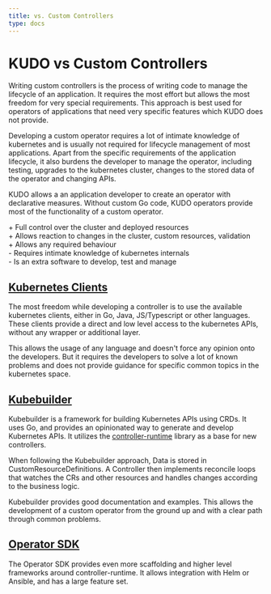 ```yaml
---
title: vs. Custom Controllers
type: docs
---
```


# KUDO vs Custom Controllers
Writing custom controllers is the process of writing code to manage the lifecycle of an application.
It requires the most effort but allows the most freedom for very special requirements.
This approach is best used for operators of applications that need very specific features which KUDO does not provide.

Developing a custom operator requires a lot of intimate knowledge of kubernetes and is usually not required
for lifecycle management of most applications. Apart from the specific requirements of the application lifecycle, it
also burdens the developer to manage the operator, including testing, upgrades to the kubernetes cluster, changes to the
stored data of the operator and changing APIs.

KUDO allows a an application developer to create an operator with declarative measures. Without custom Go code, 
KUDO operators provide most of the functionality of a custom operator.

\+ Full control over the cluster and deployed resources  
\+ Allows reaction to changes in the cluster, custom resources, validation  
\+ Allows any required behaviour  
\- Requires intimate knowledge of kubernetes internals  
\- Is an extra software to develop, test and manage

## [Kubernetes Clients](https://kubernetes.io/docs/reference/using-api/client-libraries/)
The most freedom while developing a controller is to use the available kubernetes clients, either in Go, Java, 
JS/Typescript or other languages. These clients provide a direct and low level access to the kubernetes APIs, 
without any wrapper or additional layer.

This allows the usage of any language and doesn't force any opinion onto the developers. But it 
requires the developers to solve a lot of known problems and does not provide guidance for specific common 
topics in the kubernetes space.

## [Kubebuilder](https://github.com/kubernetes-sigs/kubebuilder)
Kubebuilder is a framework for building Kubernetes APIs using CRDs. It uses Go, and provides an opinionated way
to generate and develop Kubernetes APIs. It utilizes the [controller-runtime](https://github.com/kubernetes-sigs/controller-runtime)
library as a base for new controllers.

When following the Kubebuilder approach, Data is stored in CustomResourceDefinitions. A Controller then implements 
reconcile loops that watches the CRs and other resources and handles changes according to the business logic.

Kubebuilder provides good documentation and examples. This allows the development of a custom operator from the 
ground up and with a clear path through common problems.

## [Operator SDK](https://github.com/operator-framework/operator-sdk)
The Operator SDK provides even more scaffolding and higher level frameworks around controller-runtime. It allows
integration with Helm or Ansible, and has a large feature set. 

